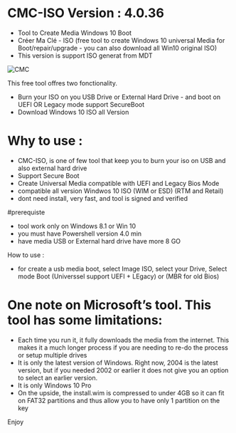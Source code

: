# CMC-ISO Version : 4.0.36
* Tool to Create Media Windows 10 Boot 
* Créer Ma Clé - ISO (free tool to create Windows 10 universal Media for Boot/repair/upgrade - you can also download all Win10 original ISO)
* This version is support ISO generat from MDT 

![CMC](https://user-images.githubusercontent.com/49924401/103418596-aaa0bf00-4b8f-11eb-9ba6-2c27978f5dc9.gif)

This free tool offres two fonctionality. 

* Burn your ISO on you USB Drive or External Hard Drive - and boot on UEFI OR Legacy mode support SecureBoot
* Download Windows 10 ISO all Version


# Why to use : 

* CMC-ISO, is one of few tool that keep you to burn your iso on USB and also external hard drive
* Support Secure Boot
* Create Universal Media compatible with UEFI and Legacy Bios Mode
* compatible all version Windwos 10 ISO (WIM or ESD) (RTM and Retail)
* dont need install, very fast, and tool is signed and verified 

#prerequiste
* tool work only on Windows 8.1 or Win 10
* you must have Powershell version 4.0 min
* have media USB or External hard drive have more 8 GO

 How to use :
* for create a usb media boot, select Image ISO, select your Drive, Select mode Boot (Universsel support UEFI + LEgacy) or (MBR for old Bios)

# One note on Microsoft’s tool. This tool has some limitations:

* Each time you run it, it fully downloads the media from the internet. This makes it a much longer process if you are needing to re-do the process or setup multiple drives
* It is only the latest version of Windows. Right now, 2004 is the latest version, but if you needed 2002 or earlier it does not give you an option to select an earlier version.
* It is only Windows 10 Pro
* On the upside, the install.wim is compressed to under 4GB so it can fit on FAT32 partitions and thus allow you to have only 1 partition on the key 

Enjoy
